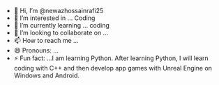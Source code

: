- 👋 Hi, I’m @newazhossainrafi25
- 👀 I’m interested in ... Coding 
- 🌱 I’m currently learning ... coding 
- 💞️ I’m looking to collaborate on ...
- 📫 How to reach me ...
- 😄 Pronouns: ...
- ⚡ Fun fact: ...I am learning Python. After learning Python, I will learn coding with C++ and then develop app games with Unreal Engine on Windows and Android.

<!---
newazhossainrafi25/newazhossainrafi25 is a ✨ special ✨ repository because its `README.md` (this file) appears on your GitHub profile.
You can click the Preview link to take a look at your changes.
--->
